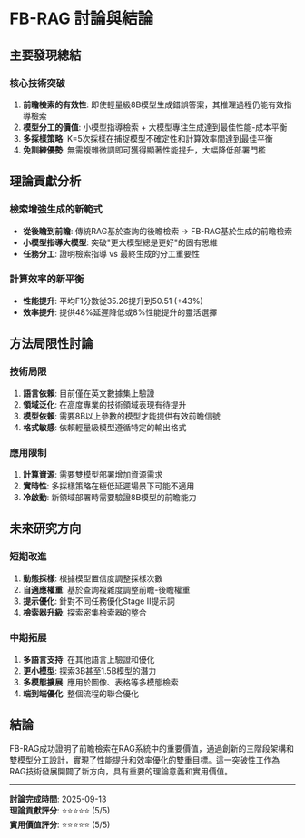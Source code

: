 # FB-RAG 討論與結論

## 主要發現總結

### 核心技術突破
1. **前瞻檢索的有效性**: 即使輕量級8B模型生成錯誤答案，其推理過程仍能有效指導檢索
2. **模型分工的價值**: 小模型指導檢索 + 大模型專注生成達到最佳性能-成本平衡
3. **多採樣策略**: K=5次採樣在捕捉模型不確定性和計算效率間達到最佳平衡
4. **免訓練優勢**: 無需複雜微調即可獲得顯著性能提升，大幅降低部署門檻

## 理論貢獻分析

### 檢索增強生成的新範式
- **從後瞻到前瞻**: 傳統RAG基於查詢的後瞻檢索 → FB-RAG基於生成的前瞻檢索
- **小模型指導大模型**: 突破"更大模型總是更好"的固有思維
- **任務分工**: 證明檢索指導 vs 最終生成的分工重要性

### 計算效率的新平衡
- **性能提升**: 平均F1分數從35.26提升到50.51 (+43%)
- **效率提升**: 提供48%延遲降低或8%性能提升的靈活選擇

## 方法局限性討論

### 技術局限
1. **語言依賴**: 目前僅在英文數據集上驗證
2. **領域泛化**: 在高度專業的技術領域表現有待提升
3. **模型依賴**: 需要8B以上參數的模型才能提供有效前瞻信號
4. **格式敏感**: 依賴輕量級模型遵循特定的輸出格式

### 應用限制
1. **計算資源**: 需要雙模型部署增加資源需求
2. **實時性**: 多採樣策略在極低延遲場景下可能不適用
3. **冷啟動**: 新領域部署時需要驗證8B模型的前瞻能力

## 未來研究方向

### 短期改進
1. **動態採樣**: 根據模型置信度調整採樣次數
2. **自適應權重**: 基於查詢複雜度調整前瞻-後瞻權重
3. **提示優化**: 針對不同任務優化Stage II提示詞
4. **檢索器升級**: 探索密集檢索器的整合

### 中期拓展
1. **多語言支持**: 在其他語言上驗證和優化
2. **更小模型**: 探索3B甚至1.5B模型的潛力
3. **多模態擴展**: 應用於圖像、表格等多模態檢索
4. **端到端優化**: 整個流程的聯合優化

## 結論

FB-RAG成功證明了前瞻檢索在RAG系統中的重要價值，通過創新的三階段架構和雙模型分工設計，實現了性能提升和效率優化的雙重目標。這一突破性工作為RAG技術發展開闢了新方向，具有重要的理論意義和實用價值。

---

**討論完成時間**: 2025-09-13  
**理論貢獻評分**: ⭐⭐⭐⭐⭐ (5/5)  
**實用價值評分**: ⭐⭐⭐⭐⭐ (5/5)